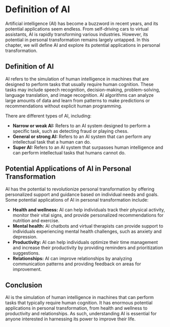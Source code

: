 Definition of AI
=========================================================================

Artificial intelligence (AI) has become a buzzword in recent years, and its potential applications seem endless. From self-driving cars to virtual assistants, AI is rapidly transforming various industries. However, its potential in personal transformation remains largely untapped. In this chapter, we will define AI and explore its potential applications in personal transformation.

Definition of AI
----------------

AI refers to the simulation of human intelligence in machines that are designed to perform tasks that usually require human cognition. These tasks may include speech recognition, decision-making, problem-solving, language translation, and image recognition. AI algorithms can analyze large amounts of data and learn from patterns to make predictions or recommendations without explicit human programming.

There are different types of AI, including:

* **Narrow or weak AI:** Refers to an AI system designed to perform a specific task, such as detecting fraud or playing chess.
* **General or strong AI:** Refers to an AI system that can perform any intellectual task that a human can do.
* **Super AI:** Refers to an AI system that surpasses human intelligence and can perform intellectual tasks that humans cannot do.

Potential Applications of AI in Personal Transformation
-------------------------------------------------------

AI has the potential to revolutionize personal transformation by offering personalized support and guidance based on individual needs and goals. Some potential applications of AI in personal transformation include:

* **Health and wellness:** AI can help individuals track their physical activity, monitor their vital signs, and provide personalized recommendations for nutrition and exercise.
* **Mental health:** AI chatbots and virtual therapists can provide support to individuals experiencing mental health challenges, such as anxiety and depression.
* **Productivity:** AI can help individuals optimize their time management and increase their productivity by providing reminders and prioritization suggestions.
* **Relationships:** AI can improve relationships by analyzing communication patterns and providing feedback on areas for improvement.

Conclusion
----------

AI is the simulation of human intelligence in machines that can perform tasks that typically require human cognition. It has enormous potential applications in personal transformation, from health and wellness to productivity and relationships. As such, understanding AI is essential for anyone interested in harnessing its power to improve their life.
